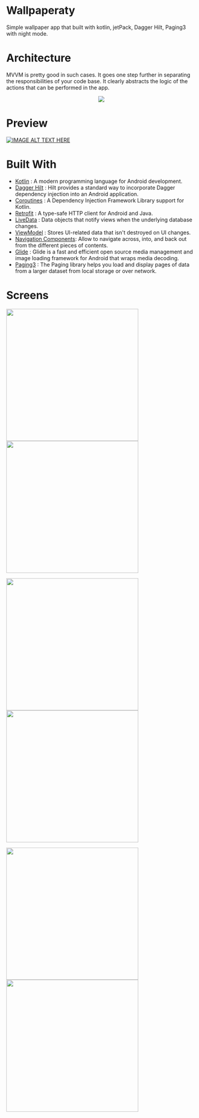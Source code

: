# Wallpaperaty
Simple wallpaper app that built with kotlin, jetPack, Dagger Hilt, Paging3 with night mode.

# Architecture 
MVVM is pretty good in such cases. It goes one step further in separating the responsibilities of your code base. It clearly abstracts the logic of the actions that can be performed in the app.
<br>
<center>
    <img src ="https://miro.medium.com/max/700/1*MXv4R6lpYZPVWFoUeaXbjg.png" >
</center>


# Preview 
[![IMAGE ALT TEXT HERE](https://i.ibb.co/BKjpjsB/as.png)](https://www.youtube.com/watch?v=3LGma747RgY&ab_channel=MohamedAwad)

# Built With

* [Kotlin](https://kotlinlang.org/) : A modern programming language for Android development. <br>
* [Dagger Hilt](https://dagger.dev/hilt/) : Hilt provides a standard way to incorporate Dagger dependency injection into an Android application.<br>
* [Coroutines](https://kotlinlang.org/docs/reference/coroutines-overview.html) : A Dependency Injection Framework Library support for Kotlin. <br>
* [Retrofit](https://square.github.io/retrofit/) : A type-safe HTTP client for Android and Java. <br>
* [LiveData](https://developer.android.com/topic/libraries/architecture/livedata) : Data objects that notify views when the underlying database changes.<br>
* [ViewModel](https://developer.android.com/topic/libraries/architecture/viewmodel) : Stores UI-related data that isn't destroyed on UI changes.<br>
* [Navigation Components](https://developer.android.com/guide/navigation): Allow to navigate across, into, and back out from the different pieces of contents.<br>
* [Glide](https://github.com/bumptech/glide) : Glide is a fast and efficient open source media management and image loading framework for Android that wraps media decoding.<br>
* [Paging3](https://developer.android.com/topic/libraries/architecture/paging/v3-overview) : The Paging library helps you load and display pages of data from a larger dataset from local storage or over network.<br>


# Screens
<p float="center">
<img src="https://i.ibb.co/dPX2wbK/1.png" width="350">
<img src="https://i.ibb.co/gV0TZnJ/2.png" width="350">
</p>
<p float="left">
  <img src="https://i.ibb.co/d7jgYm0/3.png" width="350">
  <img src="https://i.ibb.co/MGwFsbm/4.png" width="350">
 </p>
<p float="left">
<img src="https://i.ibb.co/1dHXcpk/6.png" width="350">
<img src="https://i.ibb.co/MRdZnHZ/7.png" width="350">
</p>



